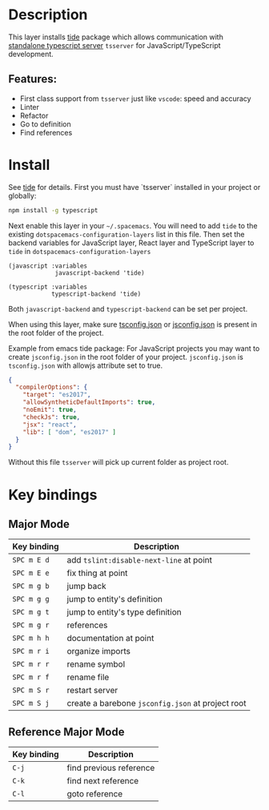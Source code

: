 Description
===========

This layer installs [tide](https://github.com/ananthakumaran/tide)
package which allows communication with [standalone typescript
server](https://github.com/Microsoft/TypeScript/wiki/Standalone-Server-%28tsserver%29)
`tsserver` for JavaScript/TypeScript development.

Features:
---------

-   First class support from `tsserver` just like `vscode`: speed and
    accuracy
-   Linter
-   Refactor
-   Go to definition
-   Find references

Install
=======

See [tide](https://github.com/ananthakumaran/tide) for details. First
you must have \`tsserver\` installed in your project or globally:

``` bash
npm install -g typescript
```

Next enable this layer in your `~/.spacemacs`. You will need to add
`tide` to the existing `dotspacemacs-configuration-layers` list in this
file. Then set the backend variables for JavaScript layer, React layer
and TypeScript layer to `tide` in `dotspacemacs-configuration-layers`

``` elisp
(javascript :variables
             javascript-backend 'tide)

(typescript :variables
            typescript-backend 'tide)
```

Both `javascript-backend` and `typescript-backend` can be set per
project.

When using this layer, make sure
[tsconfig.json](http://www.typescriptlang.org/docs/handbook/tsconfig-json.html)
or
[jsconfig.json](https://code.visualstudio.com/docs/languages/jsconfig)
is present in the root folder of the project.

Example from emacs tide package: For JavaScript projects you may want to
create `jsconfig.json` in the root folder of your project.
`jsconfig.json` is `tsconfig.json` with allowjs attribute set to true.

``` json
{
  "compilerOptions": {
    "target": "es2017",
    "allowSyntheticDefaultImports": true,
    "noEmit": true,
    "checkJs": true,
    "jsx": "react",
    "lib": [ "dom", "es2017" ]
  }
}
```

Without this file `tsserver` will pick up current folder as project
root.

Key bindings
============

Major Mode
----------

| Key binding | Description                                       |
|-------------|---------------------------------------------------|
| `SPC m E d` | add `tslint:disable-next-line` at point           |
| `SPC m E e` | fix thing at point                                |
| `SPC m g b` | jump back                                         |
| `SPC m g g` | jump to entity's definition                       |
| `SPC m g t` | jump to entity's type definition                  |
| `SPC m g r` | references                                        |
| `SPC m h h` | documentation at point                            |
| `SPC m r i` | organize imports                                  |
| `SPC m r r` | rename symbol                                     |
| `SPC m r f` | rename file                                       |
| `SPC m S r` | restart server                                    |
| `SPC m S j` | create a barebone `jsconfig.json` at project root |

Reference Major Mode
--------------------

| Key binding | Description             |
|-------------|-------------------------|
| `C-j`       | find previous reference |
| `C-k`       | find next reference     |
| `C-l`       | goto reference          |
